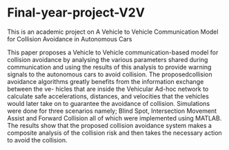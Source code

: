 # Final-year-project-V2V
This is an academic project on A Vehicle to Vehicle Communication Model for Collision Avoidance in Autonomous Cars

This paper proposes a Vehicle to Vehicle communication-based model for collision avoidance
by analysing the various parameters shared during communication and using the results of this
analysis to provide warning signals to the autonomous cars to avoid collision. 
The proposedcollision avoidance algorithms greatly benefits from the information exchange between the ve-
hicles that are inside the Vehicular Ad-hoc network to calculate safe accelerations, distances,
and velocities that the vehicles would later take on to guarantee the avoidance of collision.
Simulations were done for three scenarios namely; Blind Spot, Intersection Movement Assist
and Forward Collision all of which were implemented using MATLAB. 
The results show that the proposed collision avoidance system makes a composite analysis of the collision risk and
then takes the necessary action to avoid the collision.
